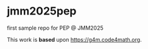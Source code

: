 # jmm2025pep
first sample repo for PEP @ JMM2025

This work is **based** upon <https://g4m.code4math.org>.
